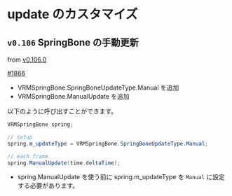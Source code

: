 # update のカスタマイズ

## `v0.106` SpringBone の手動更新

from [v0.106.0](/release/100/v0.106.0)

[\#1866](https://github.com/vrm-c/UniVRM/pull/1886)

- VRMSpringBone.SpringBoneUpdateType.Manual を追加
- VRMSpringBone.ManualUpdate を追加

以下のように呼び出すことができます。

```csharp
VRMSpringBone spring;

// setup
spring.m_updateType = VRMSpringBone.SpringBoneUpdateType.Manual;

// each frame
spring.ManualUpdate(time.deltaTime);
```

- spring.ManualUpdate を使う前に spring.m_updateType を `Manual` に設定する必要があります。
